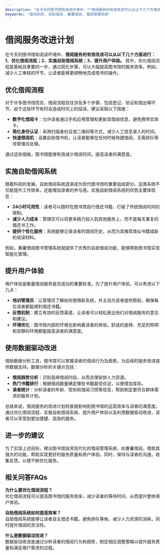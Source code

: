 ```yaml
---
description: "在今天的图书馆和阅读环境中，**借阅服务的有效改进可以从以下几个方面进行：1、优化借阅流程；2、实施自助借阅系统；3、提升用户体验。** 其中，优化借阅流程是基础且重要的一步，通过简化步骤，可以大幅提高图书馆的服务效率。例如，减少人工审核的环节，让读者能够更顺畅地完成借书的操作。"
keywords: "借阅系统, 自助借阅, 番薯借阅, 借阅管理系统"
---
```

# 借阅服务改进计划

在今天的图书馆和阅读环境中，**借阅服务的有效改进可以从以下几个方面进行：1、优化借阅流程；2、实施自助借阅系统；3、提升用户体验。** 其中，优化借阅流程是基础且重要的一步，通过简化步骤，可以大幅提高图书馆的服务效率。例如，减少人工审核的环节，让读者能够更顺畅地完成借书的操作。

## 优化借阅流程

对于许多图书馆而言，借阅流程往往涉及多个步骤，包括登记、验证和借出等环节。由于这些环节有时会造成时间上的延误，建议采取以下措施：

- **数字化借阅卡**：允许读者通过手机应用管理和更新其借阅信息，避免携带实体卡。
- **简化身份认证**：采用扫描身份证或二维码等方式，减少人工信息录入的时间。
- **快速借阅机**：设置自助借书机，让读者能够在任何时候快捷借阅，无需排队等待管理员处理。

通过这些措施，图书馆能够有效减少借阅时间，提高读者的满意度。

## 实施自助借阅系统

随着科技的发展，自助借阅系统逐渐成为现代图书馆的重要组成部分。这类系统不仅能提升工作效率，还能增加读者的参与感。实施自助借阅系统的优势主要体现在：

- **24小时可用性**：读者可以随时在图书馆自行借还书籍，打破了传统借阅时间的限制。
- **减少人力成本**：管理员可以将更多精力投入到其他服务上，而不是每天重复的借还书工作。
- **提供个性化服务**：系统能够记录读者的借阅历史，从而为其推荐类似书籍或新的阅读材料。

例如，番薯借阅图书管理系统就提供了优秀的自助借阅功能，能够帮助图书馆实现智能化管理。

## 提升用户体验

用户体验是衡量借阅服务是否成功的重要标准。为了提升用户体验，可以考虑以下几点：

- **培训管理员**：让管理员了解如何使用新系统，并主动为读者提供帮助，确保每位读者都能顺利借还书籍。
- **反馈机制**：建立有效的反馈渠道，让读者可以轻松表达他们对借阅服务的意见和建议。
- **环境优化**：图书馆内部的环境也影响着读者的体验。舒适的座椅、充足的照明和安静的环境都能提高读者的满意度。

## 使用数据驱动改进

借助数据分析工具，图书馆可以掌握读者的借阅行为及趋势，为后续的服务改进提供数据支持。数据分析的关键点包括：

- **借阅趋势分析**：识别高峰借阅时段，从而合理安排人力资源。
- **热门书籍排行**：根据借阅数量确定哪些书籍最受欢迎，以便增加库存。
- **读者统计**：分析读者的年龄、性别和借阅习惯等信息，帮助制定更符合群体需求的服务计划。

总结来说，借阅服务的改进计划将直接影响到图书馆的运营效率与读者的满意度。通过优化借阅流程、实施自助借阅系统、提升用户体验以及利用数据驱动改进，读者可以享受到更加便捷、高效的服务。

## 进一步的建议

为了实现上述目标，建议图书馆投资现代化的借阅管理系统，如番薯借阅，借助其强大的功能，帮助实现更好的服务质量和用户体验。同时，保持与读者的沟通，收集反馈，以便不断优化服务。

## 相关问答FAQs

**为什么要优化借阅流程？**  
优化借阅流程可以提高图书馆的服务效率，减少读者的等待时间，从而提升整体用户体验。

**自助借阅系统如何提高效率？**  
自助借阅系统能够让读者自主借还书籍，避免排队等候，减少人力资源的消耗，同时提升借阅的灵活性。

**什么是数据驱动改进？**  
数据驱动改进是通过分析读者的借阅行为和趋势，制定相应调整策略以提升服务质量和满足用户需求的过程。
